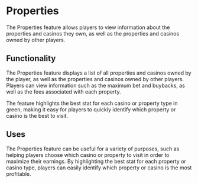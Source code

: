 # Properties

The Properties feature allows players to view information about the properties and casinos they own, as well as the properties and casinos owned by other players.

## Functionality
The Properties feature displays a list of all properties and casinos owned by the player, as well as the properties and casinos owned by other players. Players can view information such as the maximum bet and buybacks, as well as the fees associated with each property.

The feature highlights the best stat for each casino or property type in green, making it easy for players to quickly identify which property or casino is the best to visit.

## Uses
The Properties feature can be useful for a variety of purposes, such as helping players choose which casino or property to visit in order to maximize their earnings. By highlighting the best stat for each property or casino type, players can easily identify which property or casino is the most profitable.